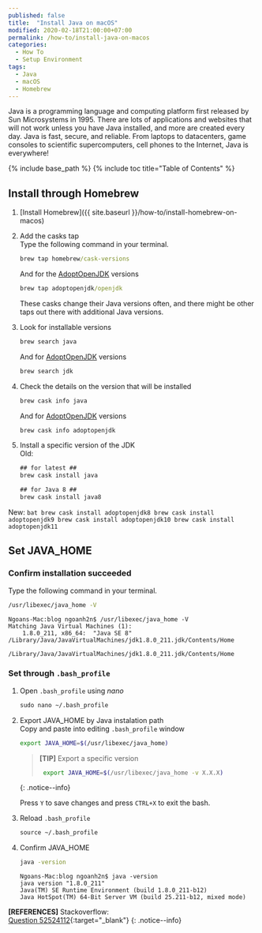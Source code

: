```yaml
---
published: false
title:  "Install Java on macOS"
modified: 2020-02-18T21:00:00+07:00
permalink: /how-to/install-java-on-macos
categories: 
  - How To
  - Setup Environment
tags:
  - Java
  - macOS
  - Homebrew
---
```


Java is a programming language and computing platform first released by Sun Microsystems in 1995. There are lots of applications and websites that will not work unless you have Java installed, and more are created every day. Java is fast, secure, and reliable. From laptops to datacenters, game consoles to scientific supercomputers, cell phones to the Internet, Java is everywhere!

{% include base_path %}
{% include toc title="Table of Contents" %}

## Install through Homebrew
1. [Install Homebrew]({{ site.baseurl }}/how-to/install-homebrew-on-macos)

2. Add the casks tap<br/>
Type the following command in your terminal.

    ```bat
    brew tap homebrew/cask-versions
    ```
    And for the [AdoptOpenJDK](https://github.com/AdoptOpenJDK/homebrew-openjdk) versions<br/>
    ```bat
    brew tap adoptopenjdk/openjdk
    ```
    These casks change their Java versions often, and there might be other taps out there with additional Java versions.

3. Look for installable versions

    ```bat
    brew search java
    ```
    And for [AdoptOpenJDK](https://github.com/AdoptOpenJDK/homebrew-openjdk) versions
    ```bat
    brew search jdk
    ```

4. Check the details on the version that will be installed

    ```bat
    brew cask info java
    ```
    And for [AdoptOpenJDK](https://github.com/AdoptOpenJDK/homebrew-openjdk) versions
    ```bat
    brew cask info adoptopenjdk
    ```

5. Install a specific version of the JDK<br/>
Old:
    ```bat
    ## for latest ##
    brew cask install java

    ## for Java 8 ##
    brew cask install java8
    ```
New:
    ```bat
    brew cask install adoptopenjdk8
    brew cask install adoptopenjdk9
    brew cask install adoptopenjdk10
    brew cask install adoptopenjdk11
    ```

## Set JAVA_HOME
### Confirm installation succeeded
Type the following command in your terminal.
```bat
/usr/libexec/java_home -V
```
```console
Ngoans-Mac:blog ngoanh2n$ /usr/libexec/java_home -V
Matching Java Virtual Machines (1):
    1.8.0_211, x86_64:	"Java SE 8"	/Library/Java/JavaVirtualMachines/jdk1.8.0_211.jdk/Contents/Home

/Library/Java/JavaVirtualMachines/jdk1.8.0_211.jdk/Contents/Home
```

### Set through `.bash_profile`
1. Open `.bash_profile` using *nano*

    ```bat
    sudo nano ~/.bash_profile
    ```

2. Export JAVA_HOME by Java instalation path<br/>
Copy and paste into editing `.bash_profile` window

    ```bash
    export JAVA_HOME=$(/usr/libexec/java_home)
    ```

    > **[TIP]** Export a specific version<br/>
    > ```bash
    >  export JAVA_HOME=$(/usr/libexec/java_home -v X.X.X)
    >  ```
    {: .notice--info}

    Press `Y` to save changes and press `CTRL+X` to exit the bash.

3. Reload `.bash_profile`

    ```bat
    source ~/.bash_profile
    ```

4. Confirm JAVA_HOME

    ```bat
    java -version
    ```
    ```console
    Ngoans-Mac:blog ngoanh2n$ java -version
    java version "1.8.0_211"
    Java(TM) SE Runtime Environment (build 1.8.0_211-b12)
    Java HotSpot(TM) 64-Bit Server VM (build 25.211-b12, mixed mode)
    ```

**[REFERENCES]** Stackoverflow:<br/>
[Question 52524112](https://stackoverflow.com/questions/52524112/how-do-i-install-java-on-mac-osx-allowing-version-switching){:target="_blank"}
{: .notice--info}
